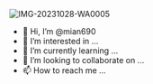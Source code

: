 ![IMG-20231028-WA0005](https://github.com/mian690/mian690/assets/149206675/d0d3fdca-172d-40fa-81f5-c98bf92e9644)
- 👋 Hi, I’m @mian690
- 👀 I’m interested in ...
- 🌱 I’m currently learning ...
- 💞️ I’m looking to collaborate on ...
- 📫 How to reach me ...

<!---
mian690/mian690 is a ✨ special ✨ repository because its `README.md` (this file) appears on your GitHub profile.
You can click the Preview link to take a look at your changes.
--->

